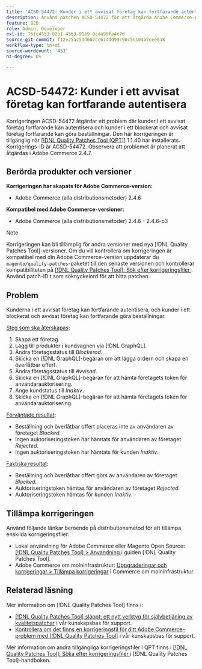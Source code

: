 ```yaml
---
title: 'ACSD-54472: Kunder i ett avvisat företag kan fortfarande autentisera'
description: Använd patchen ACSD-54472 för att åtgärda Adobe Commerce-problemet där kunderna i ett avvisat företag fortfarande kan autentisera och kunder i ett blockerat och avvisat företag fortfarande kan göra beställningar.
feature: B2B
role: Admin, Developer
exl-id: 76fc4553-02b1-4563-91a9-0cda99fa4c7d
source-git-commit: f12e25ac5dd607cc614dd99c90c5e104b2cee6a8
workflow-type: tm+mt
source-wordcount: '453'
ht-degree: 0%

---
```


# ACSD-54472: Kunder i ett avvisat företag kan fortfarande autentisera

Korrigeringen ACSD-54472 åtgärdar ett problem där kunder i ett avvisat företag fortfarande kan autentisera och kunder i ett blockerat och avvisat företag fortfarande kan göra beställningar. Den här korrigeringen är tillgänglig när [[!DNL Quality Patches Tool (QPT)]](/help/announcements/adobe-commerce-announcements/magento-quality-patches-released-new-tool-to-self-serve-quality-patches.md) 1.1.40 har installerats. Korrigerings-ID är ACSD-54472. Observera att problemet är planerat att åtgärdas i Adobe Commerce 2.4.7.

## Berörda produkter och versioner

**Korrigeringen har skapats för Adobe Commerce-version:**

* Adobe Commerce (alla distributionsmetoder) 2.4.6

**Kompatibel med Adobe Commerce-versioner:**

* Adobe Commerce (alla distributionsmetoder) 2.4.6 - 2.4.6-p3

>[!NOTE]
>
>Korrigeringen kan bli tillämplig för andra versioner med nya [!DNL Quality Patches Tool]-versioner. Om du vill kontrollera om korrigeringen är kompatibel med din Adobe Commerce-version uppdaterar du `magento/quality-patches`-paketet till den senaste versionen och kontrollerar kompatibiliteten på [[!DNL Quality Patches Tool]: Sök efter korrigeringsfiler ](https://experienceleague.adobe.com/tools/commerce-quality-patches/index.html). Använd patch-ID:t som söknyckelord för att hitta patchen.

## Problem

Kunderna i ett avvisat företag kan fortfarande autentisera, och kunder i ett blockerat och avvisat företag kan fortfarande göra beställningar.

<u>Steg som ska återskapas</u>:

1. Skapa ett företag.
1. Lägg till produkter i kundvagnen via [!DNL GraphQL].
1. Ändra företagsstatus till *Blockerad*.
1. Skicka en [!DNL GraphQL]-begäran om att lägga ordern och skapa en överlåtbar offert.
1. Ändra företagsstatus till *Avvisad*.
1. Skicka en [!DNL GraphQL]-begäran för att hämta företagets token för användarauktorisering.
1. Ange kundstatus till *Inaktiv*.
1. Skicka en [!DNL GraphQL]-begäran för att hämta företagets token för användarauktorisering.

<u>Förväntade resultat</u>:

* Beställning och överlåtbar offert placeras inte av användaren av företaget *Blocked*.
* Ingen auktoriseringstoken har hämtats för användaren av företaget *Rejected*.
* Ingen auktoriseringstoken har hämtats för kunden *Inaktiv*.

<u>Faktiska resultat</u>:

* Beställning och överlåtbar offert görs av användaren av företaget *Blocked*.
* Auktoriseringstoken hämtas för användaren av företaget *Rejected*.
* Auktoriseringstoken hämtas för kunden *Inaktiv*.

## Tillämpa korrigeringen

Använd följande länkar beroende på distributionsmetod för att tillämpa enskilda korrigeringsfiler:

* Lokal användning för Adobe Commerce eller Magento Open Source: [[!DNL Quality Patches Tool] > Användning ](https://experienceleague.adobe.com/docs/commerce-operations/tools/quality-patches-tool/usage.html) i guiden [!DNL Quality Patches Tool].
* Adobe Commerce om molninfrastruktur: [Uppgraderingar och korrigeringar > Tillämpa korrigeringar](https://experienceleague.adobe.com/docs/commerce-cloud-service/user-guide/develop/upgrade/apply-patches.html) i Commerce om molninfrastruktur.

## Relaterad läsning

Mer information om [!DNL Quality Patches Tool] finns i:

* [[!DNL Quality Patches Tool] släppt: ett nytt verktyg för självbetjäning av kvalitetspatchar](/help/announcements/adobe-commerce-announcements/magento-quality-patches-released-new-tool-to-self-serve-quality-patches.md) i vår kunskapsbas för support.
* [Kontrollera om det finns en korrigeringsfil för ditt Adobe Commerce-problem med  [!DNL Quality Patches Tool]](/help/support-tools/patches-available-in-qpt-tool/check-patch-for-magento-issue-with-magento-quality-patches.md) i vår kunskapsbas för support.

Mer information om andra tillgängliga korrigeringsfiler i QPT finns i [[!DNL Quality Patches Tool]: Söka efter korrigeringsfiler ](https://experienceleague.adobe.com/tools/commerce-quality-patches/index.html) i [!DNL Quality Patches Tool]-handboken.
